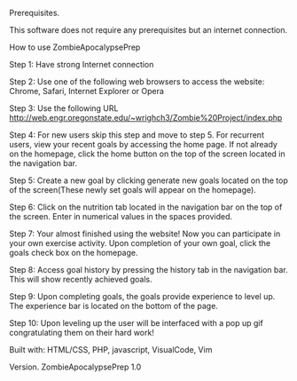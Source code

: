 Prerequisites.

This software does not require any prerequisites but an internet connection.

How to use ZombieApocalypsePrep

Step 1: Have strong Internet connection

Step 2: Use one of the following web browsers to access the website: Chrome, Safari, Internet Explorer or Opera

Step 3: Use the following URL http://web.engr.oregonstate.edu/~wrighch3/Zombie%20Project/index.php

Step 4: For new users skip this step and move to step 5. For recurrent users, view your recent goals by accessing the home page. If not already on the homepage, click the home button on the top of the screen located in the navigation bar. 

Step 5: Create a new goal by clicking generate new goals located on the top of the screen(These newly set goals will appear on the homepage).

Step 6: Click on the nutrition tab located in the navigation bar on the top of the screen. Enter in numerical values in the spaces provided. 

Step 7: Your almost finished using the website! Now you can participate in your own exercise activity. Upon completion of your own goal, click the goals check box on the homepage. 

Step 8: Access goal history by pressing the history tab in the navigation bar. This will show recently achieved goals.

Step 9: Upon completing goals, the goals provide experience to level up. The experience bar is located on the bottom of the page. 

Step 10: Upon leveling up the user will be interfaced with a pop up gif congratulating them on their hard work!

Built with:
HTML/CSS, PHP, javascript, VisualCode, Vim

Version.
ZombieApocalypsePrep 1.0




